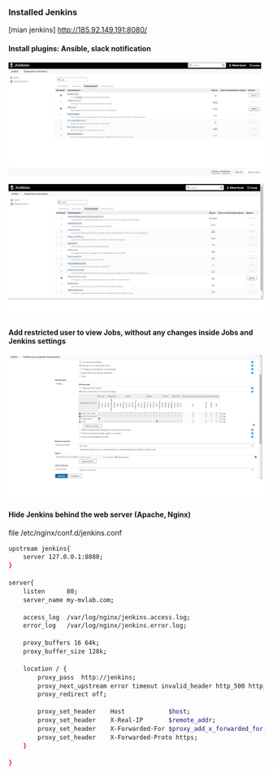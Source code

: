 ### Installed Jenkins
[mian jenkins] http://185.92.149.191:8080/

#### Install plugins: Ansible, slack notification
![](ansible_plugin.png)
![](slack_plugin.png)
#### Add restricted user to view Jobs, without any changes inside Jobs and Jenkins settings
![](matrix.png)

#### Hide Jenkins behind the web server (Apache, Nginx)
file /etc/nginx/conf.d/jenkins.conf
``` bash
upstream jenkins{
    server 127.0.0.1:8080;
}

server{
    listen      80;
    server_name my-mvlab.com;

    access_log  /var/log/nginx/jenkins.access.log;
    error_log   /var/log/nginx/jenkins.error.log;

    proxy_buffers 16 64k;
    proxy_buffer_size 128k;

    location / {
        proxy_pass  http://jenkins;
        proxy_next_upstream error timeout invalid_header http_500 http_502 http_503 http_504;
        proxy_redirect off;

        proxy_set_header    Host            $host;
        proxy_set_header    X-Real-IP       $remote_addr;
        proxy_set_header    X-Forwarded-For $proxy_add_x_forwarded_for;
        proxy_set_header    X-Forwarded-Proto https;
    }

}
```